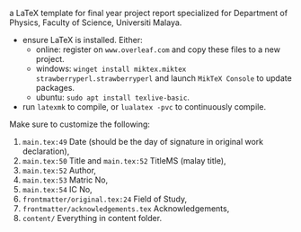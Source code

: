 a LaTeX template for final year project report specialized for Department of
Physics, Faculty of Science, Universiti Malaya.

- ensure LaTeX is installed. Either:
    - online: register on `www.overleaf.com` and copy these files to a new project.
    - windows: `winget install miktex.miktex strawberryperl.strawberryperl` and launch `MikTeX Console` to update packages.
    - ubuntu: `sudo apt install texlive-basic`.
- run `latexmk` to compile, or `lualatex -pvc` to continuously compile.

Make sure to customize the following:

1. `main.tex:49` Date (should be the day of signature in original work declaration),
1. `main.tex:50` Title and `main.tex:52` TitleMS (malay title),
1. `main.tex:52` Author,
1. `main.tex:53` Matric No,
1. `main.tex:54` IC No,
1. `frontmatter/original.tex:24` Field of Study,
1. `frontmatter/acknowledgements.tex` Acknowledgements,
1. `content/` Everything in content folder.
